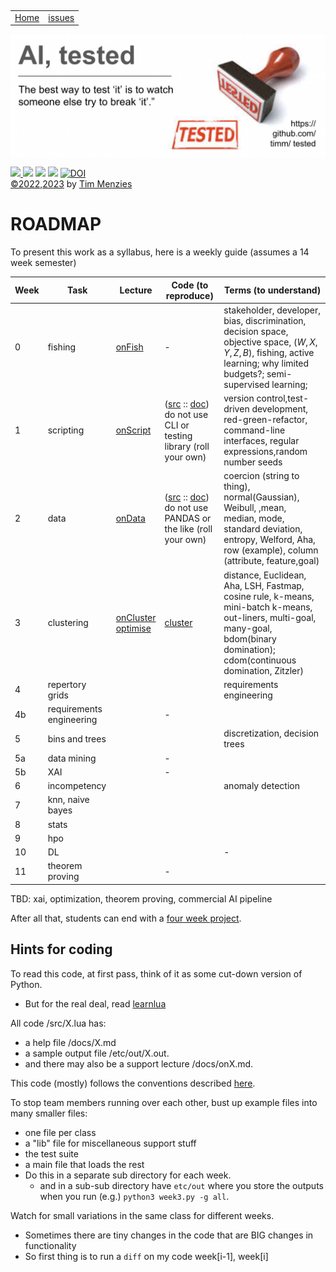 <p>&nbsp;
<a name=top></a>
<table><tr>
<td><a href="/README.md#top">Home</a>
<td><a href="http:github.com/timm/tested/issues">issues</a>
</tr></table>
<img  align=center width=600 src="/docs/img/banner.png"></p>
<p> <img src="https://img.shields.io/badge/task-ai-blueviolet"><a
href="https://github.com/timm/tested/actions/workflows/tests.yml"> <img 
 src="https://github.com/timm/tested/actions/workflows/tests.yml/badge.svg"></a> <img 
 src="https://img.shields.io/badge/language-lua-orange"> <img 
 src="https://img.shields.io/badge/purpose-teaching-yellow"> <a 
 href="https://zenodo.org/badge/latestdoi/569981645"> <img 
 src="https://zenodo.org/badge/569981645.svg" alt="DOI"></a><br>
<a href="/LICENSE.md">&copy;2022,2023</a> by <a href="http://menzies.us">Tim Menzies</a></p>

# ROADMAP

To present this work as a syllabus, here is a weekly guide (assumes a 14 week semester)

|Week |Task|Lecture|Code (to reproduce)| Terms (to understand)|
|----|-----|-------|------------------|-----------------------|
|0   | fishing| [onFish](/docs/onFishing.md) |  - |  stakeholder, developer, bias, discrimination, decision space, objective space, $(W,X,Y,Z,B)$, fishing, active learning; why limited budgets?; semi-supervised learning; |
|1   | scripting| [onScript](/docs/onScript.md)| ([src](/src/script.lua) :: [doc](/docs/script.md)) <br> do not use CLI or testing library (roll your own) |version control,test-driven development, red-green-refactor, command-line interfaces, regular expressions,random number seeds|
|2   | data| [onData](/docs/onData.md) | ([src](/src/data.lua) :: [doc](/docs/data.md)) <br> do not use PANDAS or the like (roll your own) |coercion (string to thing), normal(Gaussian), Weibull, ,mean, median, mode, standard deviation, entropy, Welford, Aha, row (example), column (attribute, feature,goal)| 
|3   | clustering | [onCluster](/docs/onCluster.md)<br>[optimise](/docs/onOptimize.md) | [cluster](/src/cluster.md) | distance, Euclidean, Aha, LSH, Fastmap, cosine rule, k-means, mini-batch k-means, out-liners, multi-goal, many-goal, bdom(binary domination); cdom(continuous domination, Zitzler)|
|4   | repertory grids|  | | requirements engineering|
|4b  | requirements engineering | | - | |
|5   | bins and trees|   |  | discretization, decision trees|
|5a  | data mining     | | - | |
|5b  | XAI             | | - | |
|6   | incompetency |    |  | anomaly detection|
|7   | knn, naive bayes|  |  | |
|8   | stats |           |  |  | | 
|9   | hpo |           |  |  | | 
|10  | DL |            |  |- | | 
|11  | theorem proving |  |- | | 

TBD: xai, optimization, theorem proving, commercial AI pipeline

After all that, students can end with a [four week project](docs/onProject.md).

## Hints for coding

To read this code, at first pass, think of it as some cut-down version of Python.
- But for the real deal, read [learnlua](https://learnxinyminutes.com/docs/lua/)

All code /src/X.lua has:
- a help file /docs/X.md
- a sample output file /etc/out/X.out. 
- and there may also be a support lecture /docs/onX.md.

This code (mostly)
follows the conventions described [here](https://github.com/timm/tested/blob/main/docs/onScript.md#some-coding-convetions).

To stop team members running over each other, bust up example files into many smaller files:
- one file per class
- a "lib" file for miscellaneous support stuff
- the test suite
- a main file that loads the rest
- Do this in a separate sub directory for each week. 
  - and in a sub-sub directory have `etc/out` where you store the outputs when you run (e.g.) `python3 week3.py -g all`.

Watch for small variations in the same class for different weeks. 
- Sometimes there are tiny changes in the code that are BIG changes in functionality
- So first thing is to run a `diff` on my code week[i-1], week[i]
